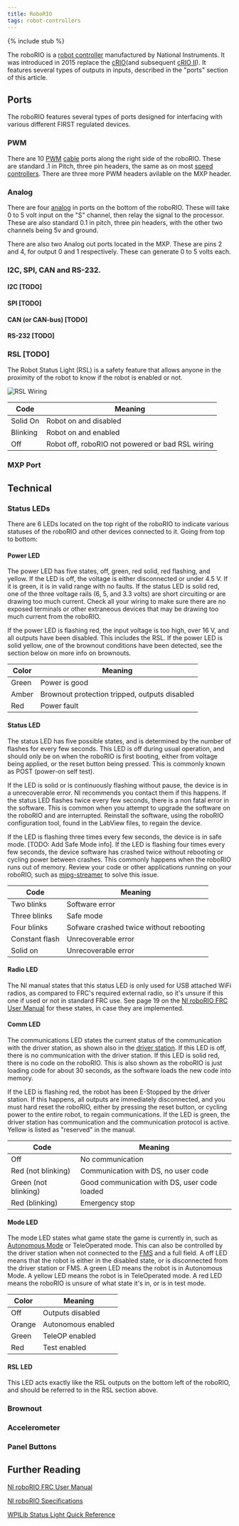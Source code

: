```yaml
---
title: RoboRIO
tags: robot-controllers
---
```


{% include stub %}

The roboRIO is a [robot controller](robot-controller) manufactured by National Instruments. It was introduced in 2015 replace the [cRIO](crio)(and subsequent [cRIO II](crio-ii)). It features several types of outputs in inputs, described in the "ports" section of this article.

## Ports

The roboRIO features several types of ports designed for interfacing with various different FIRST regulated devices.

### PWM

There are 10 [PWM](pwm) [cable](pwm_cable) ports along the right side of the roboRIO. These are standard .1 in Pitch, three pin headers, the same as on most [speed controllers](speed-controller). There are three more PWM headers avilable on the MXP header.

### Analog

There are four [analog](analog) in ports on the bottom of the roboRIO. These will take 0 to 5 volt input on the "S" channel, then relay the signal to the processor. These are also standard 0.1 in pitch, three pin headers, with the other two channels being 5v and ground.

There are also two Analog out ports located in the MXP. These are pins 2 and 4, for output 0 and 1 respectively. These can generate 0 to 5 volts each.  

### I2C, SPI, CAN and RS-232.

#### I2C [TODO]

#### SPI [TODO]

#### CAN (or CAN-bus) [TODO]

#### RS-232 [TODO]

### RSL [TODO]

The Robot Status Light (RSL) is a safety feature that allows anyone in the proximity of the robot to know if the robot is enabled or not.

![RSL Wiring](https://alex-spataru.gitbooks.io/frc-robot-programming/content/Images/RSL.jpg)

| Code     | Meaning                                          |
| -------- | -------------------------------------------------|
| Solid On | Robot on and disabled                            |
| Blinking | Robot on and enabled                             |
| Off      | Robot off, roboRIO not powered or bad RSL wiring |

### MXP Port



## Technical



### Status LEDs

There are 6 LEDs located on the top right of the roboRIO to indicate various statuses of the roboRIO and other devices connected to it. Going from top to bottom:

#### Power LED

The power LED has five states, off, green, red solid, red flashing, and yellow. If the LED is off, the voltage is either disconnected or under 4.5 V. If it is green, it is in valid range with no faults. If the status LED is solid red, one of the three voltage rails (6, 5, and 3.3 volts) are short circuiting or are drawing too much current. Check all your wiring to make sure there are no exposed terminals or other extraneous devices that may be drawing too much current from the roboRIO.

If the power LED is flashing red, the input voltage is too high, over 16 V, and all outputs have been disabled. This includes the RSL. If the power LED is solid yellow, one of the brownout conditions have been detected, see the section below on more info on brownouts.

| Color | Meaning                                       |
| ------| --------------------------------------------- |
| Green | Power is good                                 |
| Amber | Brownout protection tripped, outputs disabled |
| Red   | Power fault                                   |

#### Status LED

The status LED has five possible states, and is determined by the number of flashes for every few seconds. This LED is off during usual operation, and should only be on when the roboRIO is first booting, either from voltage being applied, or the reset button being pressed. This is commonly known as POST (power-on self test).

If the LED is solid or is continuously flashing without pause, the device is in a unrecoverable error. NI recommends you contact them if this happens. If the status LED flashes twice every few seconds, there is a non fatal error in the software. This is common when you attempt to upgrade the software on the roboRIO and are interrupted. Reinstall the software, using the roboRIO configuration tool, found in the LabView files, to regain the device.

If the LED is flashing three times every few seconds, the device is in safe mode. [TODO: Add Safe Mode info]. If the LED is flashing four times every few seconds, the device software has crashed twice without rebooting or cycling power between crashes. This commonly happens when the roboRIO runs out of memory. Review your code or other applications running on your roboRIO, such as [mjpg-streamer](mjpg-streamer) to solve this issue.

| Code           | Meaning                                 |
| -------------- | --------------------------------------- |
| Two blinks     | Software error                          |
| Three blinks   | Safe mode                               |
| Four blinks    | Sofware crashed twice without rebooting |
| Constant flash | Unrecoverable error                     |
| Solid on       | Unrecoverable error                     |

#### Radio LED

The NI manual states that this status LED is only used for USB attached WiFi radios, as compared to FRC's required external radio, so it's unsure if this one if used or not in standard FRC use. See page 19 on the [NI roboRIO FRC User Manual](http://www.ni.com/pdf/manuals/374474a.pdf#page=19) for these states, in case they are implemented.

#### Comm LED

The communications LED states the current status of the communication with the driver station, as shown also in the [driver station](driver-station). If this LED is off, there is no communication with the driver station. If this LED is solid red, there is no code on the roboRIO. This is also shown as the roboRIO is just loading code for about 30 seconds, as the software loads the new code into memory.

If the LED is flashing red, the robot has been E-Stopped by the driver station. If this happens, all outputs are immediately disconnected, and you must hard reset the roboRIO, either by pressing the reset button, or cycling power to the entire robot, to regain communications. If the LED is green, the driver station has communication and the communication protocol is active. Yellow is listed as "reserved" in the manual.

| Code                 | Meaning                                      |
| ---------------------| -------------------------------------------- |
| Off                  | No communication                             |
| Red (not blinking)   | Communication with DS, no user code          |
| Green (not blinking) | Good communication with DS, user code loaded |
| Red (blinking)       | Emergency stop                               |

#### Mode LED

The mode LED states what game state the game is currently in, such as [Autonomous Mode](autonomous-mode) or TeleOperated mode. This can also be controlled by the driver station when not connected to the [FMS](FMS) and a full field. A off LED means that the robot is either in the disabled state, or is disconnected from the driver station or FMS. A green LED means the robot is in Autonomous Mode. A yellow LED means the robot is in TeleOperated mode. A red LED means the roboRIO is unsure of what state it's in, or is in test mode.

| Color  | Meaning            |
| -------| ------------------ |
| Off    | Outputs disabled   |
| Orange | Autonomous enabled |
| Green  | TeleOP enabled     |
| Red    | Test enabled       |

#### RSL LED

This LED acts exactly like the RSL outputs on the bottom left of the roboRIO, and should be referred to in the RSL section above.

### Brownout



### Accelerometer



### Panel Buttons



## Further Reading
[NI roboRIO FRC User Manual](http://www.ni.com/pdf/manuals/374474a.pdf)

[NI roboRIO Specifications](http://www.ni.com/pdf/manuals/375275a.pdf)

[WPILib Status Light Quick Reference](http://wpilib.screenstepslive.com/s/4485/m/24166/l/144972-status-light-quick-reference)

